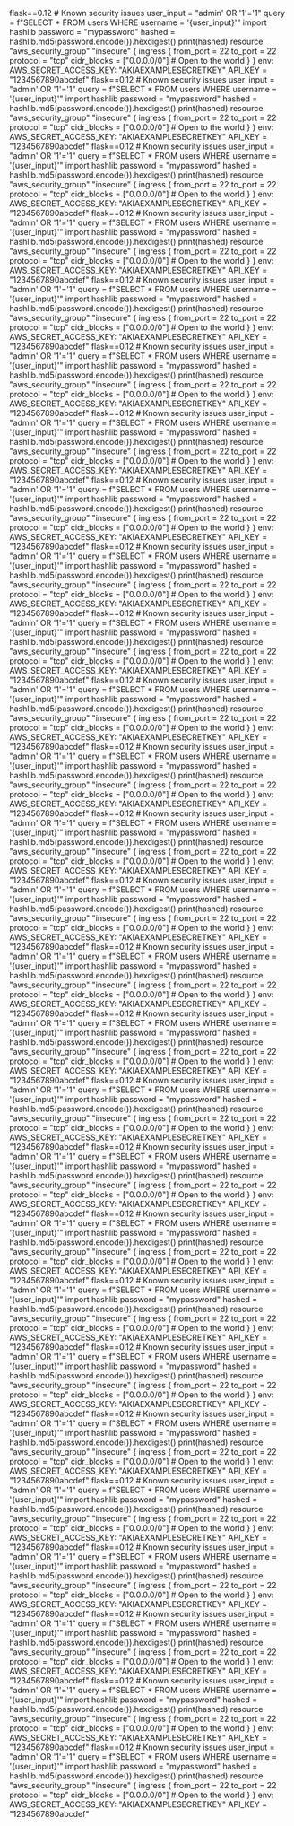 flask==0.12  # Known security issues
user_input = "admin' OR '1'='1"
query = f"SELECT * FROM users WHERE username = '{user_input}'"
import hashlib
password = "mypassword"
hashed = hashlib.md5(password.encode()).hexdigest()
print(hashed)
resource "aws_security_group" "insecure" {
  ingress {
    from_port   = 22
    to_port     = 22
    protocol    = "tcp"
    cidr_blocks = ["0.0.0.0/0"] # Open to the world
  }
}
env:
  AWS_SECRET_ACCESS_KEY: "AKIAEXAMPLESECRETKEY"
API_KEY = "1234567890abcdef"
flask==0.12  # Known security issues
user_input = "admin' OR '1'='1"
query = f"SELECT * FROM users WHERE username = '{user_input}'"
import hashlib
password = "mypassword"
hashed = hashlib.md5(password.encode()).hexdigest()
print(hashed)
resource "aws_security_group" "insecure" {
  ingress {
    from_port   = 22
    to_port     = 22
    protocol    = "tcp"
    cidr_blocks = ["0.0.0.0/0"] # Open to the world
  }
}
env:
  AWS_SECRET_ACCESS_KEY: "AKIAEXAMPLESECRETKEY"
API_KEY = "1234567890abcdef"
flask==0.12  # Known security issues
user_input = "admin' OR '1'='1"
query = f"SELECT * FROM users WHERE username = '{user_input}'"
import hashlib
password = "mypassword"
hashed = hashlib.md5(password.encode()).hexdigest()
print(hashed)
resource "aws_security_group" "insecure" {
  ingress {
    from_port   = 22
    to_port     = 22
    protocol    = "tcp"
    cidr_blocks = ["0.0.0.0/0"] # Open to the world
  }
}
env:
  AWS_SECRET_ACCESS_KEY: "AKIAEXAMPLESECRETKEY"
API_KEY = "1234567890abcdef"
flask==0.12  # Known security issues
user_input = "admin' OR '1'='1"
query = f"SELECT * FROM users WHERE username = '{user_input}'"
import hashlib
password = "mypassword"
hashed = hashlib.md5(password.encode()).hexdigest()
print(hashed)
resource "aws_security_group" "insecure" {
  ingress {
    from_port   = 22
    to_port     = 22
    protocol    = "tcp"
    cidr_blocks = ["0.0.0.0/0"] # Open to the world
  }
}
env:
  AWS_SECRET_ACCESS_KEY: "AKIAEXAMPLESECRETKEY"
API_KEY = "1234567890abcdef"
flask==0.12  # Known security issues
user_input = "admin' OR '1'='1"
query = f"SELECT * FROM users WHERE username = '{user_input}'"
import hashlib
password = "mypassword"
hashed = hashlib.md5(password.encode()).hexdigest()
print(hashed)
resource "aws_security_group" "insecure" {
  ingress {
    from_port   = 22
    to_port     = 22
    protocol    = "tcp"
    cidr_blocks = ["0.0.0.0/0"] # Open to the world
  }
}
env:
  AWS_SECRET_ACCESS_KEY: "AKIAEXAMPLESECRETKEY"
API_KEY = "1234567890abcdef"
flask==0.12  # Known security issues
user_input = "admin' OR '1'='1"
query = f"SELECT * FROM users WHERE username = '{user_input}'"
import hashlib
password = "mypassword"
hashed = hashlib.md5(password.encode()).hexdigest()
print(hashed)
resource "aws_security_group" "insecure" {
  ingress {
    from_port   = 22
    to_port     = 22
    protocol    = "tcp"
    cidr_blocks = ["0.0.0.0/0"] # Open to the world
  }
}
env:
  AWS_SECRET_ACCESS_KEY: "AKIAEXAMPLESECRETKEY"
API_KEY = "1234567890abcdef"
flask==0.12  # Known security issues
user_input = "admin' OR '1'='1"
query = f"SELECT * FROM users WHERE username = '{user_input}'"
import hashlib
password = "mypassword"
hashed = hashlib.md5(password.encode()).hexdigest()
print(hashed)
resource "aws_security_group" "insecure" {
  ingress {
    from_port   = 22
    to_port     = 22
    protocol    = "tcp"
    cidr_blocks = ["0.0.0.0/0"] # Open to the world
  }
}
env:
  AWS_SECRET_ACCESS_KEY: "AKIAEXAMPLESECRETKEY"
API_KEY = "1234567890abcdef"
flask==0.12  # Known security issues
user_input = "admin' OR '1'='1"
query = f"SELECT * FROM users WHERE username = '{user_input}'"
import hashlib
password = "mypassword"
hashed = hashlib.md5(password.encode()).hexdigest()
print(hashed)
resource "aws_security_group" "insecure" {
  ingress {
    from_port   = 22
    to_port     = 22
    protocol    = "tcp"
    cidr_blocks = ["0.0.0.0/0"] # Open to the world
  }
}
env:
  AWS_SECRET_ACCESS_KEY: "AKIAEXAMPLESECRETKEY"
API_KEY = "1234567890abcdef"
flask==0.12  # Known security issues
user_input = "admin' OR '1'='1"
query = f"SELECT * FROM users WHERE username = '{user_input}'"
import hashlib
password = "mypassword"
hashed = hashlib.md5(password.encode()).hexdigest()
print(hashed)
resource "aws_security_group" "insecure" {
  ingress {
    from_port   = 22
    to_port     = 22
    protocol    = "tcp"
    cidr_blocks = ["0.0.0.0/0"] # Open to the world
  }
}
env:
  AWS_SECRET_ACCESS_KEY: "AKIAEXAMPLESECRETKEY"
API_KEY = "1234567890abcdef"
flask==0.12  # Known security issues
user_input = "admin' OR '1'='1"
query = f"SELECT * FROM users WHERE username = '{user_input}'"
import hashlib
password = "mypassword"
hashed = hashlib.md5(password.encode()).hexdigest()
print(hashed)
resource "aws_security_group" "insecure" {
  ingress {
    from_port   = 22
    to_port     = 22
    protocol    = "tcp"
    cidr_blocks = ["0.0.0.0/0"] # Open to the world
  }
}
env:
  AWS_SECRET_ACCESS_KEY: "AKIAEXAMPLESECRETKEY"
API_KEY = "1234567890abcdef"
flask==0.12  # Known security issues
user_input = "admin' OR '1'='1"
query = f"SELECT * FROM users WHERE username = '{user_input}'"
import hashlib
password = "mypassword"
hashed = hashlib.md5(password.encode()).hexdigest()
print(hashed)
resource "aws_security_group" "insecure" {
  ingress {
    from_port   = 22
    to_port     = 22
    protocol    = "tcp"
    cidr_blocks = ["0.0.0.0/0"] # Open to the world
  }
}
env:
  AWS_SECRET_ACCESS_KEY: "AKIAEXAMPLESECRETKEY"
API_KEY = "1234567890abcdef"
flask==0.12  # Known security issues
user_input = "admin' OR '1'='1"
query = f"SELECT * FROM users WHERE username = '{user_input}'"
import hashlib
password = "mypassword"
hashed = hashlib.md5(password.encode()).hexdigest()
print(hashed)
resource "aws_security_group" "insecure" {
  ingress {
    from_port   = 22
    to_port     = 22
    protocol    = "tcp"
    cidr_blocks = ["0.0.0.0/0"] # Open to the world
  }
}
env:
  AWS_SECRET_ACCESS_KEY: "AKIAEXAMPLESECRETKEY"
API_KEY = "1234567890abcdef"
flask==0.12  # Known security issues
user_input = "admin' OR '1'='1"
query = f"SELECT * FROM users WHERE username = '{user_input}'"
import hashlib
password = "mypassword"
hashed = hashlib.md5(password.encode()).hexdigest()
print(hashed)
resource "aws_security_group" "insecure" {
  ingress {
    from_port   = 22
    to_port     = 22
    protocol    = "tcp"
    cidr_blocks = ["0.0.0.0/0"] # Open to the world
  }
}
env:
  AWS_SECRET_ACCESS_KEY: "AKIAEXAMPLESECRETKEY"
API_KEY = "1234567890abcdef"
flask==0.12  # Known security issues
user_input = "admin' OR '1'='1"
query = f"SELECT * FROM users WHERE username = '{user_input}'"
import hashlib
password = "mypassword"
hashed = hashlib.md5(password.encode()).hexdigest()
print(hashed)
resource "aws_security_group" "insecure" {
  ingress {
    from_port   = 22
    to_port     = 22
    protocol    = "tcp"
    cidr_blocks = ["0.0.0.0/0"] # Open to the world
  }
}
env:
  AWS_SECRET_ACCESS_KEY: "AKIAEXAMPLESECRETKEY"
API_KEY = "1234567890abcdef"
flask==0.12  # Known security issues
user_input = "admin' OR '1'='1"
query = f"SELECT * FROM users WHERE username = '{user_input}'"
import hashlib
password = "mypassword"
hashed = hashlib.md5(password.encode()).hexdigest()
print(hashed)
resource "aws_security_group" "insecure" {
  ingress {
    from_port   = 22
    to_port     = 22
    protocol    = "tcp"
    cidr_blocks = ["0.0.0.0/0"] # Open to the world
  }
}
env:
  AWS_SECRET_ACCESS_KEY: "AKIAEXAMPLESECRETKEY"
API_KEY = "1234567890abcdef"
flask==0.12  # Known security issues
user_input = "admin' OR '1'='1"
query = f"SELECT * FROM users WHERE username = '{user_input}'"
import hashlib
password = "mypassword"
hashed = hashlib.md5(password.encode()).hexdigest()
print(hashed)
resource "aws_security_group" "insecure" {
  ingress {
    from_port   = 22
    to_port     = 22
    protocol    = "tcp"
    cidr_blocks = ["0.0.0.0/0"] # Open to the world
  }
}
env:
  AWS_SECRET_ACCESS_KEY: "AKIAEXAMPLESECRETKEY"
API_KEY = "1234567890abcdef"
flask==0.12  # Known security issues
user_input = "admin' OR '1'='1"
query = f"SELECT * FROM users WHERE username = '{user_input}'"
import hashlib
password = "mypassword"
hashed = hashlib.md5(password.encode()).hexdigest()
print(hashed)
resource "aws_security_group" "insecure" {
  ingress {
    from_port   = 22
    to_port     = 22
    protocol    = "tcp"
    cidr_blocks = ["0.0.0.0/0"] # Open to the world
  }
}
env:
  AWS_SECRET_ACCESS_KEY: "AKIAEXAMPLESECRETKEY"
API_KEY = "1234567890abcdef"
flask==0.12  # Known security issues
user_input = "admin' OR '1'='1"
query = f"SELECT * FROM users WHERE username = '{user_input}'"
import hashlib
password = "mypassword"
hashed = hashlib.md5(password.encode()).hexdigest()
print(hashed)
resource "aws_security_group" "insecure" {
  ingress {
    from_port   = 22
    to_port     = 22
    protocol    = "tcp"
    cidr_blocks = ["0.0.0.0/0"] # Open to the world
  }
}
env:
  AWS_SECRET_ACCESS_KEY: "AKIAEXAMPLESECRETKEY"
API_KEY = "1234567890abcdef"
flask==0.12  # Known security issues
user_input = "admin' OR '1'='1"
query = f"SELECT * FROM users WHERE username = '{user_input}'"
import hashlib
password = "mypassword"
hashed = hashlib.md5(password.encode()).hexdigest()
print(hashed)
resource "aws_security_group" "insecure" {
  ingress {
    from_port   = 22
    to_port     = 22
    protocol    = "tcp"
    cidr_blocks = ["0.0.0.0/0"] # Open to the world
  }
}
env:
  AWS_SECRET_ACCESS_KEY: "AKIAEXAMPLESECRETKEY"
API_KEY = "1234567890abcdef"
flask==0.12  # Known security issues
user_input = "admin' OR '1'='1"
query = f"SELECT * FROM users WHERE username = '{user_input}'"
import hashlib
password = "mypassword"
hashed = hashlib.md5(password.encode()).hexdigest()
print(hashed)
resource "aws_security_group" "insecure" {
  ingress {
    from_port   = 22
    to_port     = 22
    protocol    = "tcp"
    cidr_blocks = ["0.0.0.0/0"] # Open to the world
  }
}
env:
  AWS_SECRET_ACCESS_KEY: "AKIAEXAMPLESECRETKEY"
API_KEY = "1234567890abcdef"
flask==0.12  # Known security issues
user_input = "admin' OR '1'='1"
query = f"SELECT * FROM users WHERE username = '{user_input}'"
import hashlib
password = "mypassword"
hashed = hashlib.md5(password.encode()).hexdigest()
print(hashed)
resource "aws_security_group" "insecure" {
  ingress {
    from_port   = 22
    to_port     = 22
    protocol    = "tcp"
    cidr_blocks = ["0.0.0.0/0"] # Open to the world
  }
}
env:
  AWS_SECRET_ACCESS_KEY: "AKIAEXAMPLESECRETKEY"
API_KEY = "1234567890abcdef"
flask==0.12  # Known security issues
user_input = "admin' OR '1'='1"
query = f"SELECT * FROM users WHERE username = '{user_input}'"
import hashlib
password = "mypassword"
hashed = hashlib.md5(password.encode()).hexdigest()
print(hashed)
resource "aws_security_group" "insecure" {
  ingress {
    from_port   = 22
    to_port     = 22
    protocol    = "tcp"
    cidr_blocks = ["0.0.0.0/0"] # Open to the world
  }
}
env:
  AWS_SECRET_ACCESS_KEY: "AKIAEXAMPLESECRETKEY"
API_KEY = "1234567890abcdef"
flask==0.12  # Known security issues
user_input = "admin' OR '1'='1"
query = f"SELECT * FROM users WHERE username = '{user_input}'"
import hashlib
password = "mypassword"
hashed = hashlib.md5(password.encode()).hexdigest()
print(hashed)
resource "aws_security_group" "insecure" {
  ingress {
    from_port   = 22
    to_port     = 22
    protocol    = "tcp"
    cidr_blocks = ["0.0.0.0/0"] # Open to the world
  }
}
env:
  AWS_SECRET_ACCESS_KEY: "AKIAEXAMPLESECRETKEY"
API_KEY = "1234567890abcdef"
flask==0.12  # Known security issues
user_input = "admin' OR '1'='1"
query = f"SELECT * FROM users WHERE username = '{user_input}'"
import hashlib
password = "mypassword"
hashed = hashlib.md5(password.encode()).hexdigest()
print(hashed)
resource "aws_security_group" "insecure" {
  ingress {
    from_port   = 22
    to_port     = 22
    protocol    = "tcp"
    cidr_blocks = ["0.0.0.0/0"] # Open to the world
  }
}
env:
  AWS_SECRET_ACCESS_KEY: "AKIAEXAMPLESECRETKEY"
API_KEY = "1234567890abcdef"
flask==0.12  # Known security issues
user_input = "admin' OR '1'='1"
query = f"SELECT * FROM users WHERE username = '{user_input}'"
import hashlib
password = "mypassword"
hashed = hashlib.md5(password.encode()).hexdigest()
print(hashed)
resource "aws_security_group" "insecure" {
  ingress {
    from_port   = 22
    to_port     = 22
    protocol    = "tcp"
    cidr_blocks = ["0.0.0.0/0"] # Open to the world
  }
}
env:
  AWS_SECRET_ACCESS_KEY: "AKIAEXAMPLESECRETKEY"
API_KEY = "1234567890abcdef"
flask==0.12  # Known security issues
user_input = "admin' OR '1'='1"
query = f"SELECT * FROM users WHERE username = '{user_input}'"
import hashlib
password = "mypassword"
hashed = hashlib.md5(password.encode()).hexdigest()
print(hashed)
resource "aws_security_group" "insecure" {
  ingress {
    from_port   = 22
    to_port     = 22
    protocol    = "tcp"
    cidr_blocks = ["0.0.0.0/0"] # Open to the world
  }
}
env:
  AWS_SECRET_ACCESS_KEY: "AKIAEXAMPLESECRETKEY"
API_KEY = "1234567890abcdef"
flask==0.12  # Known security issues
user_input = "admin' OR '1'='1"
query = f"SELECT * FROM users WHERE username = '{user_input}'"
import hashlib
password = "mypassword"
hashed = hashlib.md5(password.encode()).hexdigest()
print(hashed)
resource "aws_security_group" "insecure" {
  ingress {
    from_port   = 22
    to_port     = 22
    protocol    = "tcp"
    cidr_blocks = ["0.0.0.0/0"] # Open to the world
  }
}
env:
  AWS_SECRET_ACCESS_KEY: "AKIAEXAMPLESECRETKEY"
API_KEY = "1234567890abcdef"
